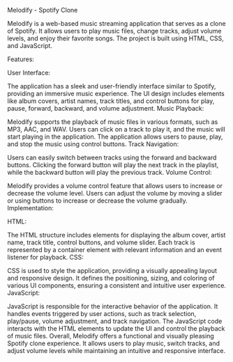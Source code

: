 Melodify - Spotify Clone

Melodify is a web-based music streaming application that serves as a clone of Spotify. It allows users to play music files, change tracks, adjust volume levels, and enjoy their favorite songs. The project is built using HTML, CSS, and JavaScript.

Features:

User Interface:

The application has a sleek and user-friendly interface similar to Spotify, providing an immersive music experience.
The UI design includes elements like album covers, artist names, track titles, and control buttons for play, pause, forward, backward, and volume adjustment.
Music Playback:

Melodify supports the playback of music files in various formats, such as MP3, AAC, and WAV.
Users can click on a track to play it, and the music will start playing in the application.
The application allows users to pause, play, and stop the music using control buttons.
Track Navigation:

Users can easily switch between tracks using the forward and backward buttons.
Clicking the forward button will play the next track in the playlist, while the backward button will play the previous track.
Volume Control:

Melodify provides a volume control feature that allows users to increase or decrease the volume level.
Users can adjust the volume by moving a slider or using buttons to increase or decrease the volume gradually.
Implementation:

HTML:

The HTML structure includes elements for displaying the album cover, artist name, track title, control buttons, and volume slider.
Each track is represented by a container element with relevant information and an event listener for playback.
CSS:

CSS is used to style the application, providing a visually appealing layout and responsive design.
It defines the positioning, sizing, and coloring of various UI components, ensuring a consistent and intuitive user experience.
JavaScript:

JavaScript is responsible for the interactive behavior of the application.
It handles events triggered by user actions, such as track selection, play/pause, volume adjustment, and track navigation.
The JavaScript code interacts with the HTML elements to update the UI and control the playback of music files.
Overall, Melodify offers a functional and visually pleasing Spotify clone experience. It allows users to play music, switch tracks, and adjust volume levels while maintaining an intuitive and responsive interface.
